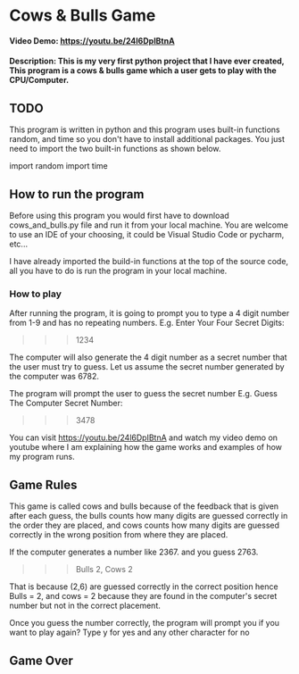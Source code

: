 # Cows & Bulls Game

#### Video Demo: https://youtu.be/24l6DpIBtnA
#### Description: This is my very first python project that I have ever created, This program is a cows & bulls game which a user gets to play with the CPU/Computer.

## TODO
This program is written in python and this program uses built-in functions random, and time so you don't have to install additional packages. You just need to import the two built-in functions as shown below.

import random
import time

## How to run the program
Before using this program you would first have to download cows_and_bulls.py file and run it from your local machine. You are welcome to use an IDE of your choosing, it could be Visual Studio Code or pycharm, etc...

I have already imported the build-in functions at the top of the source code, all you have to do is run the program in your local machine.

### How to play
After running the program, it is going to prompt you to type a 4 digit number from 1-9 and has no repeating numbers.
E.g.
Enter Your Four Secret Digits: 
>>> 1234

The computer will also generate the 4 digit number as a secret number that the user must try to guess. Let us assume the secret number generated by the computer was 6782.

The program will prompt the user to guess the secret number
E.g.
Guess The Computer Secret Number:
>>> 3478

You can visit https://youtu.be/24l6DpIBtnA and watch my video demo on youtube where I am explaining how the game works and examples of how my program runs.

## Game Rules
This game is called cows and bulls because of the feedback that is given after each guess, the bulls counts how many digits are guessed correctly in the order they are placed, and cows counts how many digits are guessed correctly in the wrong position from where they are placed.

If the computer generates a number like 2367. and you guess 2763.
>>> Bulls 2, Cows 2

That is because (2,6) are guessed correctly in the correct position hence Bulls = 2, and cows = 2 because they are found in the computer's secret number but not in the correct placement.

Once you guess the number correctly, the program will prompt you if you want to play again? Type y for yes and any other character for no

## Game Over





